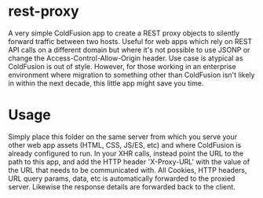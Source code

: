 rest-proxy
=========

A very simple ColdFusion app to create a REST proxy objects to silently forward traffic between two hosts.
Useful for web apps which rely on REST API calls on a different domain but where it's not possible to use JSONP or change the Access-Control-Allow-Origin header. Use case is atypical as ColdFusion is out of style. However, for those working in an enterprise environment where migration to something other than ColdFusion isn't likely in within the next decade, this little app might save you time.

# Usage
Simply place this folder on the same server from which you serve your other web app assets (HTML, CSS, JS/ES, etc) and where ColdFusion is already configured to run. In your XHR calls, instead point the URL to the path to this app, and add the HTTP header 'X-Proxy-URL' with the value of the URL that needs to be communicated with. All Cookies, HTTP headers, URL query params, data, etc is automatically forwarded to the proxied server. Likewise the response details are forwarded back to the client.
